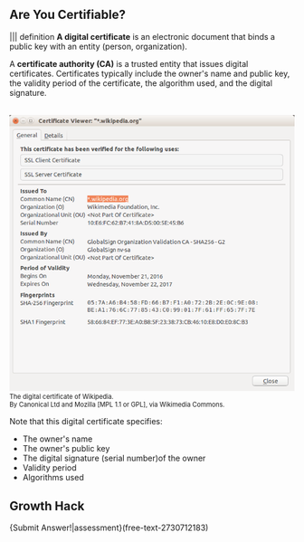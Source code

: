 ## Are You Certifiable?

||| definition
**A digital certificate** is an electronic document that binds a public key with an entity (person,  organization).
 
A **certificate authority (CA)** is a trusted entity that issues digital certificates.  Certificates typically include the owner's name and public key, the validity period of the certificate, the algorithm used, and the digital signature. 
     
<br>
<figure class="snippetimg" style="margin:0; width:100%">
  <img src=".guides/img/DigiCert.png" alt="https://commons.wikimedia.org/wiki/File% Antique skeleton keys.">
  <figcaption style="font-size: 0.8em; text-align: left;">  The digital certificate of Wikipedia.  
  <br>
By Canonical Ltd and Mozilla [MPL 1.1 or GPL], via Wikimedia Commons.</figcaption>
</figure>

Note that this digital certificate specifies:
 - The owner's name
 - The owner's public key 
 - The digital signature (serial number)of the owner
 - Validity period 
 - Algorithms used 
  
 
## Growth Hack

 
 {Submit Answer!|assessment}(free-text-2730712183)
